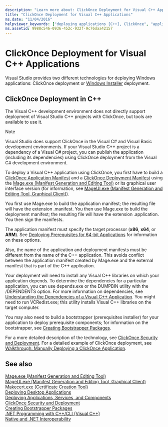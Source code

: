 ```yaml
---
description: "Learn more about: ClickOnce Deployment for Visual C++ Applications"
title: "ClickOnce Deployment for Visual C++ Applications"
ms.date: "11/04/2016"
helpviewer_keywords: ["deploying applications [C++], ClickOnce", "application deployment [C++], ClickOnce", "ClickOnce deployment [C++], C++ applications"]
ms.assetid: 9988c546-0936-452c-932f-9c76daa42157
---
```

# ClickOnce Deployment for Visual C++ Applications

Visual Studio provides two different technologies for deploying Windows applications: ClickOnce deployment or [Windows Installer](/windows/win32/Msi/windows-installer-portal) deployment.

## ClickOnce Deployment in C++

The Visual C++ development environment does not directly support deployment of Visual Studio C++ projects with ClickOnce, but tools are available to use it.

> [!NOTE]
> Visual Studio does support ClickOnce in the Visual C# and Visual Basic development environments. If your Visual Studio C++ project is a dependency of a Visual C# project, you can publish the application (including its dependencies) using ClickOnce deployment from the Visual C# development environment.

To deploy a Visual C++ application using ClickOnce, you first have to build a [ClickOnce Application Manifest](/visualstudio/deployment/clickonce-application-manifest) and a [ClickOnce Deployment Manifest](/visualstudio/deployment/clickonce-deployment-manifest) using the [Mage.exe (Manifest Generation and Editing Tool)](/dotnet/framework/tools/mage-exe-manifest-generation-and-editing-tool) or its graphical user interface version (for information, see [MageUI.exe (Manifest Generation and Editing Tool, Graphical Client)](/dotnet/framework/tools/mageui-exe-manifest-generation-and-editing-tool-graphical-client)).

You first use Mage.exe to build the application manifest; the resulting file will have the extension .manifest. You then use Mage.exe to build the deployment manifest; the resulting file will have the extension .application. You then sign the manifests.

The application manifest must specify the target processor (**x86**, **x64**, or **ARM**). See [Deploying Prerequisites for 64-bit Applications](/visualstudio/deployment/deploying-prerequisites-for-64-bit-applications) for information on these options.

Also, the name of the application and deployment manifests must be different from the name of the C++ application. This avoids conflict between the application manifest created by Mage.exe and the external manifest that is part of the C++ application.

Your deployment will need to install any Visual C++ libraries on which your application depends. To determine the dependencies for a particular application, you can use depends.exe or the DUMPBIN utility with the /DEPENDENTS option. For more information on dependencies, see [Understanding the Dependencies of a Visual C++ Application](understanding-the-dependencies-of-a-visual-cpp-application.md). You might need to run VCRedist.exe; this utility installs Visual C++ libraries on the target computer.

You may also need to build a bootstrapper (prerequisites installer) for your application to deploy prerequisite components; for information on the bootstrapper, see [Creating Bootstrapper Packages](/visualstudio/deployment/creating-bootstrapper-packages).

For a more detailed description of the technology, see [ClickOnce Security and Deployment](/visualstudio/deployment/clickonce-security-and-deployment). For a detailed example of ClickOnce deployment, see [Walkthrough: Manually Deploying a ClickOnce Application](/visualstudio/deployment/walkthrough-manually-deploying-a-clickonce-application).

## See also

[Mage.exe (Manifest Generation and Editing Tool)](/dotnet/framework/tools/mage-exe-manifest-generation-and-editing-tool)<br>
[MageUI.exe (Manifest Generation and Editing Tool, Graphical Client)](/dotnet/framework/tools/mageui-exe-manifest-generation-and-editing-tool-graphical-client)<br>
[Makecert.exe (Certificate Creation Tool)](/windows/win32/SecCrypto/makecert)<br>
[Deploying Desktop Applications](deploying-native-desktop-applications-visual-cpp.md)<br>
[Deploying Applications, Services, and Components](/visualstudio/deployment/deploying-applications-services-and-components)<br>
[ClickOnce Security and Deployment](/visualstudio/deployment/clickonce-security-and-deployment)<br>
[Creating Bootstrapper Packages](/visualstudio/deployment/creating-bootstrapper-packages)<br>
[.NET Programming with C++/CLI (Visual C++)](../dotnet/dotnet-programming-with-cpp-cli-visual-cpp.md)<br>
[Native and .NET Interoperability](../dotnet/native-and-dotnet-interoperability.md)
